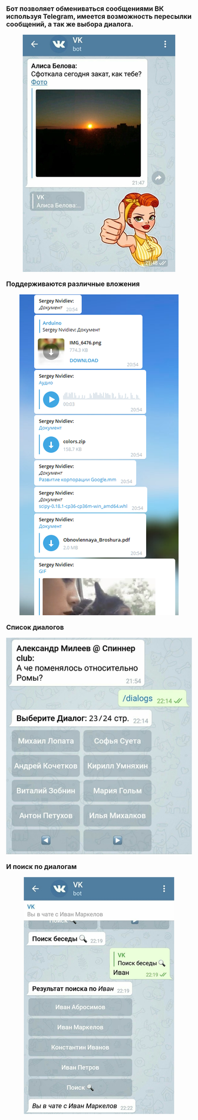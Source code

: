 <font size="4">**Бот позволяет обмениваться сообщениями ВК используя Telegram, имеется возможность пересылки сообщений, а так же выбора диалога.**

<p align="center"><img src ="assets/rsz_sunset.jpg" /></p>

**Поддерживаются различные вложения**

<p align="center"><img src ="assets/documents.PNG" /></p>


**Список диалогов**
<p align="center"><img src ="assets/rsz_dialogs.jpg" /></p>

**И поиск по диалогам**

<p align="center"><img src ="assets/rsz_search.jpg" /></p>
</font>
